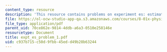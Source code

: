 ```yaml
---
content_type: resource
description: 'This resource contains problems on experiment es: estimating a second.'
file: https://ol-ocw-studio-app-qa.s3.amazonaws.com/courses/8-01x-physics-i-classical-mechanics-with-an-experimental-focus-fall-2002/c937b715c50d9fbb45edd49b28b63244_expt_es_problem_1.pdf
file_type: application/pdf
parent_uid: 70ce862e-9814-4ddb-a6a3-0510e258146e
resourcetype: Document
title: expt_es_problem_1.pdf
uid: c937b715-c50d-9fbb-45ed-d49b28b63244
---
```

